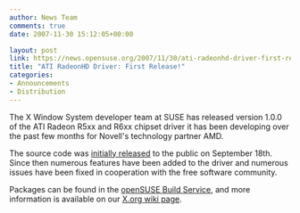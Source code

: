 ```yaml
---
author: News Team
comments: true
date: 2007-11-30 15:12:05+00:00

layout: post
link: https://news.opensuse.org/2007/11/30/ati-radeonhd-driver-first-release/
title: "ATI RadeonHD Driver: First Release!"
categories:
- Announcements
- Distribution
---
```

The X Window System developer team at SUSE has released version 1.0.0 of the ATI Radeon R5xx and R6xx chipset driver it has been developing over the past few months for Novell's technology partner AMD.

The source code was [initially released](https://news.opensuse.org/?p=265) to the public on September 18th. Since then numerous features have been added to the driver and numerous issues have been fixed in cooperation with the free software community.

Packages can be found in the [openSUSE Build Service](http://download.opensuse.org/repositories/X11:/Drivers:/Video:/radeonhd/), and more information is available on our [X.org wiki page](http://wiki.x.org/wiki/radeonhd).
